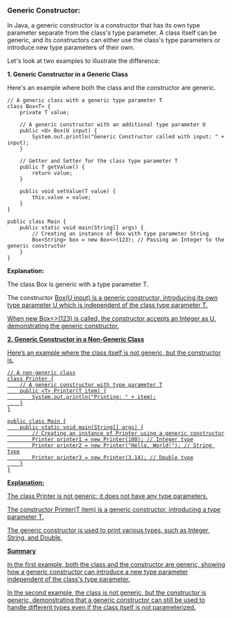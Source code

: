 ### Generic Constructor:

In Java, a generic constructor is a constructor that has its own type parameter separate from the class's type parameter. A class itself can be generic, and its constructors can either use the class's type parameters or introduce new type parameters of their own.

Let's look at two examples to illustrate the difference:

**1. Generic Constructor in a Generic Class**

Here's an example where both the class and the constructor are generic.
```
// A generic class with a generic type parameter T
class Box<T> {
    private T value;

    // A generic constructor with an additional type parameter U
    public <U> Box(U input) {
        System.out.println("Generic Constructor called with input: " + input);
    }

    // Getter and Setter for the class type parameter T
    public T getValue() {
        return value;
    }

    public void setValue(T value) {
        this.value = value;
    }
}

public class Main {
    public static void main(String[] args) {
        // Creating an instance of Box with type parameter String
        Box<String> box = new Box<>(123); // Passing an Integer to the generic constructor
    }
}
```
**Explanation:**

The class Box is generic with a type parameter T.

The constructor <U> Box(U input) is a generic constructor, introducing its own type parameter U which is independent of the class type parameter T.

When new Box<>(123) is called, the constructor accepts an Integer as U, demonstrating the generic constructor.


**2. Generic Constructor in a Non-Generic Class**

Here’s an example where the class itself is not generic, but the constructor is.
```
// A non-generic class
class Printer {
    // A generic constructor with type parameter T
    public <T> Printer(T item) {
        System.out.println("Printing: " + item);
    }
}

public class Main {
    public static void main(String[] args) {
        // Creating an instance of Printer using a generic constructor
        Printer printer1 = new Printer(100); // Integer type
        Printer printer2 = new Printer("Hello, World!"); // String type
        Printer printer3 = new Printer(3.14); // Double type
    }
}
```
**Explanation:**

The class Printer is not generic; it does not have any type parameters.

The constructor <T> Printer(T item) is a generic constructor, introducing a type parameter T.

The generic constructor is used to print various types, such as Integer, String, and Double.


**Summary**

In the first example, both the class and the constructor are generic, showing how a generic constructor can introduce a new type parameter independent of the class's type parameter.

In the second example, the class is not generic, but the constructor is generic, demonstrating that a generic constructor can still be used to handle different types even if the class itself is not parameterized.



